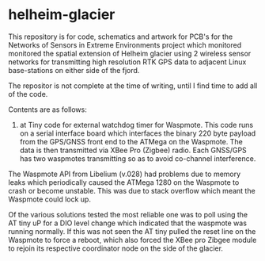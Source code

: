 # helheim-glacier
This repository is for code, schematics and artwork for PCB's for the Networks of Sensors in Extreme Environments project which monitored 
monitored the spatial extension of Helheim glacier using 2 wireless sensor networks for transmitting high resolution RTK GPS data to
adjacent Linux base-stations on either side of the fjord.

The repositor is not complete at the time of writing, until I find time to add all of the code.

Contents are as follows:
1.  at Tiny code for external watchdog timer for Waspmote. This code runs on a serial interface board which interfaces the binary 220 byte 
payload from the GPS/GNSS front end to the ATMega on the Waspmote. The data is then transmitted via XBee Pro (Zigbee) radio. Each GNSS/GPS
has two waspmotes transmitting so as to avoid co-channel interference.

The Waspmote API from Libelium (v.028) had problems due to memory leaks which periodically caused the ATMega 1280 on the Waspmote to crash
or become unstable. This was due to stack overflow which meant the Waspmote could lock up.

Of the various solutions tested the most reliable one was to poll using the AT tiny uP for a DIO level change which indicated that the 
waspmote was running normally. If this was not seen the AT tiny pulled the reset line on the Waspmote to force a reboot, which also forced 
the XBee pro Zibgee module to rejoin its respective coordinator node on the side of the glacier. 
